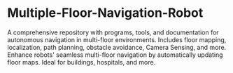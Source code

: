 # Multiple-Floor-Navigation-Robot
A comprehensive repository with programs, tools, and documentation for autonomous navigation in multi-floor environments. Includes floor mapping, localization, path planning, obstacle avoidance, Camera Sensing, and more. Enhance robots' seamless multi-floor navigation by automatically updating floor maps. Ideal for buildings, hospitals, and more.

